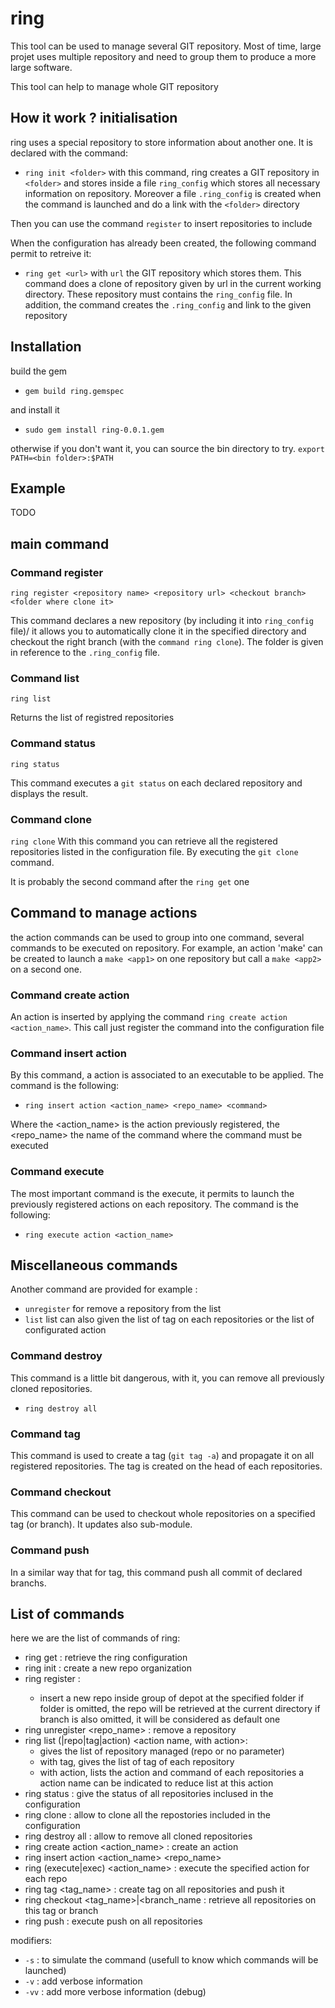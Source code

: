 # ring

This tool can be used to manage several GIT repository.
Most of time, large projet uses multiple repository and
need to group them to produce a more large software.

This tool can help to manage whole GIT repository

## How it work ? initialisation

ring uses a special repository to store information about another one.
It is declared with the command:
 - `ring init <folder>`
with this command, ring creates a GIT repository in `<folder>` and stores inside
a file `ring_config` which stores all necessary information on repository.
Moreover a file `.ring_config` is created when the command is launched and do a link
with the `<folder>` directory

Then you can use the command `register` to insert repositories to include

When the configuration has already been created, the following command permit to retreive
it:
 - `ring get <url>`
 with `url` the GIT repository which stores them.
This command does a clone of repository given by url in the current working directory.
These repository must contains the `ring_config` file. In addition, the command creates the
`.ring_config` and link to the given repository

## Installation

build the gem
 - `gem build ring.gemspec`

and install it
 - `sudo gem install ring-0.0.1.gem`

otherwise if you don't want it, you can source the bin directory to try. `export PATH=<bin folder>:$PATH`

## Example

TODO 

## main command

### Command register

`ring register <repository name> <repository url> <checkout branch> <folder where clone it>`

This command declares a new repository (by including it into `ring_config` file)/
it allows you to automatically clone it in the specified directory and checkout the right branch
(with the `command ring clone`).
The folder is given in reference to the `.ring_config` file.

### Command list

`ring list`

Returns the list of registred repositories

### Command status

`ring status`

This command executes a `git status` on each declared repository and displays the result.

### Command clone

`ring clone`
With this command you can retrieve all the registered repositories listed in the configuration file.
By executing the `git clone` command.

It is probably the second command after the `ring get` one

## Command to manage actions

the action commands can be used to group into one command, several commands to be executed on repository.
For example, an action 'make' can be created to launch a `make <app1>` on one repository but call a `make <app2>`
on a second one.

### Command create action

An action is inserted by applying the command `ring create action <action_name>`. This call just register the command into the configuration file

### Command insert action

By this command, a action is associated to an executable to be applied. The command is the following:
 - `ring insert action <action_name> <repo_name> <command>`

Where the <action_name> is the action previously registered, the <repo_name> the name of the command where the command must be executed

### Command execute

The most important command is the execute, it permits to launch the previously registered actions on each repository. The command is the following:
- `ring execute action <action_name>`

## Miscellaneous commands

Another command are provided for example :
 - `unregister` for remove a repository from the list
 - `list` list can also given the list of tag on each repositories or the list of configurated action

### Command destroy

This command is a little bit dangerous, with it, you can remove all previously cloned repositories.
- `ring destroy all`

### Command tag

This command is used to create a tag (`git tag -a`) and propagate it on all registered repositories.
The tag is created on the head of each repositories.

### Command checkout

This command can be used to checkout whole repositories on a specified tag (or branch).
It updates also sub-module.

### Command push

In a similar way that for tag, this command push all commit of declared branchs.

## List of commands

here we are the list of commands of ring:
 - ring get <url> : retrieve the ring configuration
 - ring init <folder> : create a new repo organization
 - ring register <name> <url> <branch> <folder> :
    - insert a new repo inside group of depot at the specified folder
        if folder is omitted, the repo will be retrieved at the current directory
        if branch is also omitted, it will be considered as default one
 - ring unregister <repo_name> : remove a repository
 - ring list (|repo|tag|action) <action name, with action>:
    - gives the list of repository managed (repo or no parameter)
    - with tag, gives the list of tag of each repository
    - with action, lists the action and command of each repositories
        a action name can be indicated to reduce list at this action
 - ring status : give the status of all repositories inclused in the configuration
 - ring clone : allow to clone all the repostories included in the configuration
 - ring destroy all : allow to remove all cloned repositories
 - ring create action <action_name> : create an action
 - ring insert action <action_name> <repo_name> <commands>
 - ring (execute|exec) <action_name> : execute the specified action for each repo
 - ring tag <tag_name> <msg>: create tag on all repositories and push it
 - ring checkout <tag_name>|<branch_name : retrieve all repositories on this tag or branch
 - ring push : execute push on all repositories

 modifiers:

 - `-s` : to simulate the command (usefull to know which commands will be launched)
 - `-v` : add verbose information
 - `-vv` : add more verbose information (debug)
